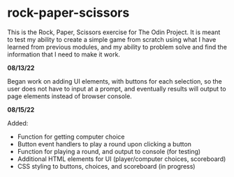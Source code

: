 # rock-paper-scissors

This is the Rock, Paper, Scissors exercise for The Odin Project. It is meant to test my ability to create a simple game from scratch using what I have learned from previous modules, and my ability to problem solve and find the information that I need to make it work.

__08/13/22__

Began work on adding UI elements, with buttons for each selection, so the user does not have to input at a prompt, and eventually results will output to page elements instead of browser console.

__08/15/22__

Added:
- Function for getting computer choice
- Button event handlers to play a round upon clicking a button
- Function for playing a round, and output to console (for testing)
- Additional HTML elements for UI (player/computer choices, scoreboard)
- CSS styling to buttons, choices, and scoreboard (in progress)